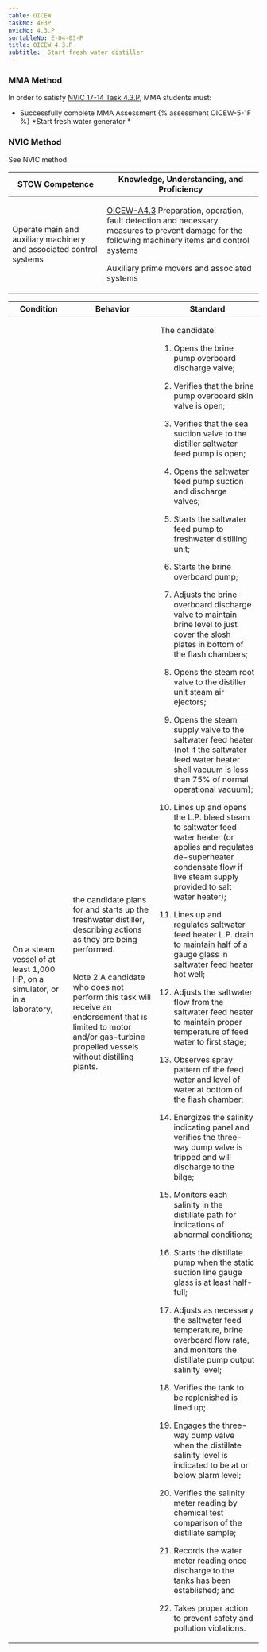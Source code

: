 ```yaml
---
table: OICEW
taskNo: 4E3P
nvicNo: 4.3.P 
sortableNo: E-04-03-P
title: OICEW 4.3.P 
subtitle:  Start fresh water distiller
---
```



### MMA Method

In order to satisfy  [NVIC 17-14  Task  4.3.P]({{site.baseurl}}/assets/images/nvic-17-14.pdf), MMA students must:

* Successfully complete MMA Assessment {% assessment OICEW-5-1F %} *Start fresh water generator *


### NVIC Method

<a onclick="togglevisibility('nvic_methods')" >See NVIC method.</a>

<div id='nvic_methods' class='hide'>

<table>
<thead>
<tr>
<th class='forty'> STCW Competence </th>
<th class='sixty'> Knowledge, Understanding, and Proficiency </th>
</tr>
</thead>




<tbody>
<tr><td markdown='1'>

Operate main and auxiliary machinery and associated control systems

</td><td markdown='1'>

[OICEW-A4.3]({{site.baseurl}}/tables/31.html#OICEW-A4.3) Preparation, operation, fault detection and necessary measures to prevent damage for the following machinery items and control systems 

Auxiliary prime movers and associated systems

</td></tr>


</tbody>
</table>


<table>
<thead>
<tr><th class='twenty'>  Condition </th><th class='twenty'> Behavior </th><th  class='sixty'>Standard </th></tr>
</thead>
<tbody >



<tr><td markdown='1'>

On a steam vessel of at least 1,000 HP, on a simulator, or in a laboratory,

</td><td markdown='1'>

the candidate plans for and starts up the freshwater distiller, describing actions as they are being performed.

<br>

<div class="tooltip">Note 2
<span class="tooltiptext">
A candidate who does not perform this task will receive an endorsement that is limited to motor and/or gas-turbine propelled vessels without distilling plants.
</span>
</div>


</td><td markdown='1'>

The candidate:

1. Opens the brine pump overboard discharge valve;

2. Verifies that the brine pump overboard skin valve is open;

3. Verifies that the sea suction valve to the distiller saltwater feed pump is open;

4. Opens the saltwater feed pump suction and discharge valves;

5. Starts the saltwater feed pump to freshwater distilling unit;

6. Starts the brine overboard pump;

7. Adjusts the brine overboard discharge valve to maintain brine level to just cover the slosh plates in bottom of the flash chambers;

8. Opens the steam root valve to the distiller unit steam air ejectors;

9. Opens the steam supply valve to the saltwater feed heater (not if the saltwater feed water heater shell vacuum is less than 75% of normal operational vacuum);

10. Lines up and opens the L.P. bleed steam to saltwater feed water heater (or applies and regulates de-superheater condensate flow if live steam supply provided to salt water heater);

11. Lines up and regulates saltwater feed heater L.P. drain to maintain half of a gauge glass in saltwater feed heater hot well;

12. Adjusts the saltwater flow from the saltwater feed heater to maintain proper temperature of feed water to first stage;

13. Observes spray pattern of the feed water and level of water at bottom of the flash chamber;

14. Energizes the salinity indicating panel and verifies the three- way dump valve is tripped and will discharge to the bilge;

15. Monitors each salinity in the distillate path for indications of abnormal conditions;

16. Starts the distillate pump when the static suction line gauge glass is at least half-full;

17. Adjusts as necessary the saltwater feed temperature, brine overboard flow rate, and monitors the distillate pump output salinity level;

18. Verifies the tank to be replenished is lined up;

19. Engages the three-way dump valve when the distillate salinity level is indicated to be at or below alarm level;

20. Verifies the salinity meter reading by chemical test comparison of the distillate sample;

21. Records the water meter reading once discharge to the tanks has been established; and

22. Takes proper action to prevent safety and pollution violations.

</td></tr>
</tbody>
</table>
</div>
